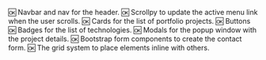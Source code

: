 🆗 Navbar and nav for the header.
🆗 Scrollpy to update the active menu link when the user scrolls.
🆗 Cards for the list of portfolio projects.
🆗 Buttons
🆗 Badges for the list of technologies.
🆗 Modals for the popup window with the project details.
🆗 Bootstrap form components to create the contact form.
🆗 The grid system to place elements inline with others.
